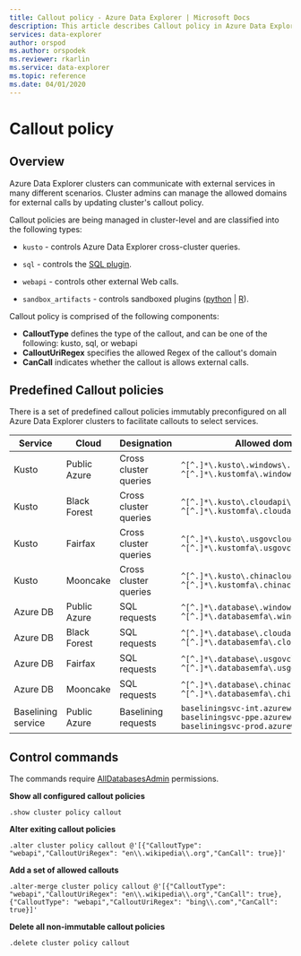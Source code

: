 ```yaml
---
title: Callout policy - Azure Data Explorer | Microsoft Docs
description: This article describes Callout policy in Azure Data Explorer.
services: data-explorer
author: orspod
ms.author: orspodek
ms.reviewer: rkarlin
ms.service: data-explorer
ms.topic: reference
ms.date: 04/01/2020
---
```

# Callout policy

## Overview

Azure Data Explorer clusters can communicate with external services in many different scenarios.
Cluster admins can manage the allowed domains for external calls by updating cluster's callout policy.

Callout policies are being managed in cluster-level and are classified into the following types:
* `kusto` - controls Azure Data Explorer cross-cluster queries.
* `sql` - controls the [SQL plugin](../query/sqlrequestplugin.md).


* `webapi` - controls other external Web calls.
* `sandbox_artifacts` - controls sandboxed plugins ([python](../query/pythonplugin.md) | [R](../query/rplugin.md)).

Callout policy is comprised of the following components:
* **CalloutType** defines the type of the callout, and can be one of the following: kusto, sql, or webapi
* **CalloutUriRegex** specifies the allowed Regex of the callout's domain
* **CanCall** indicates whether the callout is allows external calls.

## Predefined Callout policies

There is a set of predefined callout policies immutably preconfigured on all Azure Data Explorer clusters to facilitate callouts to select services.

|Service      |Cloud        |Designation  |Allowed domains |
|-------------|-------------|-------------|-------------|
|Kusto |Public Azure |Cross cluster queries |`^[^.]*\.kusto\.windows\.net$` <br> `^[^.]*\.kustomfa\.windows\.net$` |
|Kusto |Black Forest |Cross cluster queries |`^[^.]*\.kusto\.cloudapi\.de$` <br> `^[^.]*\.kustomfa\.cloudapi\.de$` |
|Kusto |Fairfax |Cross cluster queries |`^[^.]*\.kusto\.usgovcloudapi\.net$` <br> `^[^.]*\.kustomfa\.usgovcloudapi\.net$` |
|Kusto |Mooncake |Cross cluster queries |`^[^.]*\.kusto\.chinacloudapi\.cn$` <br> `^[^.]*\.kustomfa\.chinacloudapi\.cn$` |
|Azure DB |Public Azure |SQL requests |`^[^.]*\.database\.windows\.net$` <br> `^[^.]*\.databasemfa\.windows\.net$` |
|Azure DB |Black Forest |SQL requests |`^[^.]*\.database\.cloudapi\.de$` <br> `^[^.]*\.databasemfa\.cloudapi\.de$` |
|Azure DB |Fairfax |SQL requests |`^[^.]*\.database\.usgovcloudapi\.net$` <br> `^[^.]*\.databasemfa\.usgovcloudapi\.net$` |
|Azure DB |Mooncake |SQL requests |`^[^.]*\.database\.chinacloudapi\.cn$` <br> `^[^.]*\.databasemfa\.chinacloudapi\.cn$` |
|Baselining service |Public Azure |Baselining requests |`baseliningsvc-int.azurewebsites.net` <br> `baseliningsvc-ppe.azurewebsites.net` <br> `baseliningsvc-prod.azurewebsites.net` |


## Control commands

The commands require [AllDatabasesAdmin](access-control/role-based-authorization.md) permissions.

**Show all configured callout policies**

```kusto
.show cluster policy callout
```

**Alter exiting callout policies**

```kusto
.alter cluster policy callout @'[{"CalloutType": "webapi","CalloutUriRegex": "en\\.wikipedia\\.org","CanCall": true}]'
```

**Add a set of allowed callouts**

```kusto
.alter-merge cluster policy callout @'[{"CalloutType": "webapi","CalloutUriRegex": "en\\.wikipedia\\.org","CanCall": true}, {"CalloutType": "webapi","CalloutUriRegex": "bing\\.com","CanCall": true}]'
```

**Delete all non-immutable callout policies**

```kusto
.delete cluster policy callout
```
